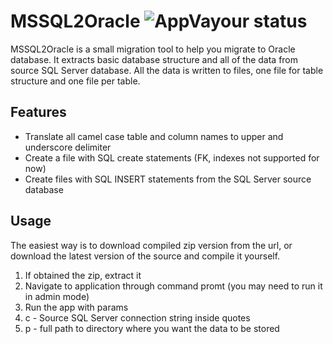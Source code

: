 # MSSQL2Oracle ![AppVayour status](https://ci.appveyor.com/api/projects/status/60wftquacksfgng6/branch/master?svg=true)


MSSQL2Oracle is a small migration tool to help you migrate to Oracle database. It extracts basic database structure and all of the data from source SQL Server database.  All the data is written to files, one file for table structure and one file per table. 

## Features
 - Translate all camel case table and column names to upper and underscore delimiter
 - Create a file with SQL create statements (FK, indexes not supported for now)
 - Create files with SQL INSERT statements from the SQL Server source database

## Usage
The easiest way is to download compiled zip version from the url, or download the latest version of the source and compile it yourself.

1. If obtained the zip, extract it
2. Navigate to application through command promt (you may need to run it in admin mode)
3. Run the app with params
 1. c - Source SQL Server connection string inside quotes
 2. p - full path to directory where you want the data to be stored